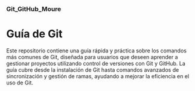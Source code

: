 ### Git_GitHub_Moure
# Guía de Git

Este repositorio contiene una guía rápida y práctica sobre los comandos más comunes de Git, diseñada para usuarios que deseen aprender a gestionar proyectos utilizando control de versiones con Git y GitHub. La guía cubre desde la instalación de Git hasta comandos avanzados de sincronización y gestión de ramas, ayudando a mejorar la eficiencia en el uso de Git.
